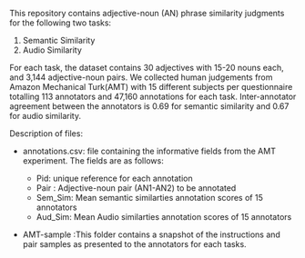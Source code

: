 
This repository contains adjective-noun (AN) phrase similarity judgments for the following two tasks:

1) Semantic Similarity
2) Audio Similarity

For each task, the dataset contains 30 adjectives with 15-20 nouns each, and 3,144 adjective-noun pairs. 
We collected human judgements from Amazon Mechanical Turk(AMT) with 15 different subjects per questionnaire totalling 113 annotators and 47,160 annotations for each task. Inter-annotator agreement between the annotators is 0.69 for semantic similarity and 0.67 for audio similarity.


Description of files:

* annotations.csv: file containing the informative fields from the AMT experiment.
  The fields are as follows:
	- Pid: unique reference for each annotation
	- Pair : Adjective-noun pair (AN1-AN2) to be annotated	
	- Sem_Sim: Mean semantic similarties annotation scores of 15 annotators
	- Aud_Sim: Mean Audio similarties annotation scores of 15 annotators

* AMT-sample :This folder contains a snapshot of the instructions and pair samples as presented to the annotators for each tasks. 


